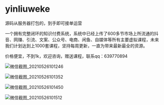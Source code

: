 # yinliuweke


源码从服务器打包的，到手即可接单运营

一个拥有完整闭环的知识付费系统，系统中已经上传了600多节市场上所流通的抖音、网赚、引流、文案、公众号、电商、闲鱼、自媒体等所有主要虚拟课程，未来我们计划达到上1000套课程，坚持每周更新，一直为带来最新最全的资源。

价格便宜，不到1k，欢迎咨询，赠送课程，联系qq：639770894



![微信截图_20210526101246](https://user-images.githubusercontent.com/84691941/119592577-54b50800-be0b-11eb-9227-8f7166b43b76.png)


![微信截图_20210526101352](https://user-images.githubusercontent.com/84691941/119592585-58e12580-be0b-11eb-890f-f13101ad9ecc.png)


![微信截图_20210526101450](https://user-images.githubusercontent.com/84691941/119592586-5b437f80-be0b-11eb-9aee-bf54649731e8.png)


![微信截图_20210526101512](https://user-images.githubusercontent.com/84691941/119592593-5e3e7000-be0b-11eb-9229-5a7c85dd9fb4.png)
